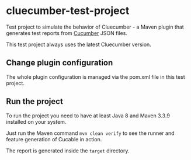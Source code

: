 # cluecumber-test-project

Test project to simulate the behavior of Cluecumber - a Maven plugin that generates test reports from [Cucumber](https://cucumber.io) JSON files.

This test project always uses the latest Cluecumber version.

## Change plugin configuration

The whole plugin configuration is managed via the pom.xml file in this test project.

## Run the project

To run the project you need to have at least Java 8 and Maven 3.3.9 installed on your system.

Just run the Maven command ```mvn clean verify``` to see the runner and feature generation of Cucable in action.

The report is generated inside the `target` directory.